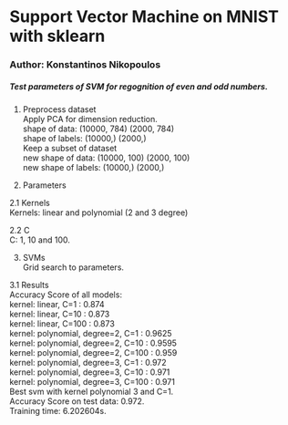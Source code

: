# Support Vector Machine on MNIST with sklearn   

### Author: Konstantinos Nikopoulos   

##### Test parameters of SVM for regognition of even and odd numbers.   


1. Preprocess dataset   
Apply PCA for dimension reduction.   
shape of data: (10000, 784) (2000, 784)   
shape of labels: (10000,) (2000,)   
Keep a subset of dataset   
new shape of data: (10000, 100) (2000, 100)   
new shape of labels: (10000,) (2000,)   

2. Parameters   

2.1 Kernels   
Kernels: linear and polynomial (2 and 3 degree)   

2.2 C   
C: 1, 10 and 100.   

3. SVMs    
Grid search to parameters.   

3.1 Results   
Accuracy Score of all models:   
kernel: linear, C=1   : 0.874   
kernel: linear, C=10   : 0.873   
kernel: linear, C=100   : 0.873   
kernel: polynomial, degree=2, C=1   : 0.9625   
kernel: polynomial, degree=2, C=10   : 0.9595   
kernel: polynomial, degree=2, C=100   : 0.959   
kernel: polynomial, degree=3, C=1   : 0.972   
kernel: polynomial, degree=3, C=10   : 0.971   
kernel: polynomial, degree=3, C=100   : 0.971   
Best svm with kernel polynomial 3 and C=1.    
Accuracy Score on test data: 0.972.    
Training time: 6.202604s.   



